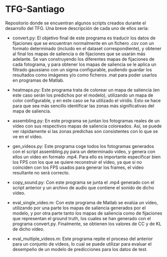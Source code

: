 # TFG-Santiago

Repositorio donde se encuentran algunos scripts creados durante el desarrollo del TFG. Una breve descripción de cada uno de ellos sería:

- convert.py: El objetivo final de este programa es traducir los datos de fijaciones que se encuentran normalmente en un fichero .csv con un formato determinado (incluido en el dataset correspondiente), y obtener al final los mapas de saliencia o de fijaciones que se usarán más adelante. Se van construyendo los diferentes mapas de fijaciones de cada fotograma, y para obtener los mapas de saliencia se le aplica un filtrado gaussiano con un sigma configurable, pudiendo guardar los resultados como imágenes y/o como ficheros .mat para poder usarlos en programas de Matlab.
    
- heatmaps.py: Este programa trata de colorear un mapa de saliencia (en este caso serán los predichos por el modelo), utilizando un mapa de color configurable, y en este caso se ha utilizado el viridis. Esto se hace para que sea más sencillo identificar las zonas más significativas del mapa de saliencia.
    
- assembling.py: En este programa se juntan los fotogramas reales de un vídeo con sus respectivos mapas de saliencia coloreados. Así, se puede ver rápidamente si las zonas predichas son consistentes con lo que se ve en el vídeo.
    
- gen_videos.py: Este programa coge todos los fotogramas generados con el script assembling.py para un determinado vídeo, y genera con ellos un vídeo en formato .mp4. Para ello es importante especificar bien los FPS con los que se quiere reconstruir el vídeo, ya que si no coinciden con los FPS usados para generar los frames, el vídeo resultante no será correcto.
    
- copy_sound.py: Con este programa se junta el .mp4 generado con el script anterior y un archivo de audio que contiene el sonido de dicho vídeo.
    
- eval_single_video.m: Con este programa de Matlab se evalúa un vídeo, utilizando por una parte los mapas de saliencia generados por el modelo, y por otra parte tanto los mapas de saliencia como de fijaciones que representan el ground truth, los cuales se han generado con el programa convert.py. Finalmente, se obtienen los valores de CC y de KL de dicho vídeo.
    
- eval_multiple_videos.m: Este programa repite el proceso del anterior para un conjunto de vídeos, lo cual se puede utilizar para evaluar el desempeño de un modelo de predicciones para los datos de test.
